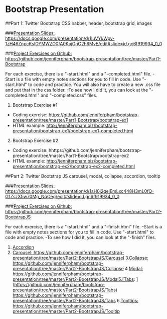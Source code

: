 # Bootstrap Presentation

##Part 1: Twitter Bootstrap CSS
nabber, header, bootstrap grid, images

###[Presentation Slides:](https://docs.google.com/presentation/d/1IuVYkWpv-1zH46ZnpcKslOYMWZO0fA0KajGnG2h6MvE/edit#slide=id.gc6f919934_0_0)
https://docs.google.com/presentation/d/1IuVYkWpv-1zH46ZnpcKslOYMWZO0fA0KajGnG2h6MvE/edit#slide=id.gc6f919934_0_0

###[Project Exercises on Github:](https://github.com/jenniferpham/bootstrap-presentation/tree/master/Part1-Bootstrap)
https://github.com/jenniferpham/bootstrap-presentation/tree/master/Part1-Bootstrap

For each exercise, there is a "-start.html" and a "-completed.html" file.
  -Start is a file with empty notes sections for you to fill in code.  Use "-start.html" to code and practice. You will also have to create a new .css file and put that in the css folder.
  -To see how I did it, you can look at the "-completed.html" and "-completed.css" files.

1. Bootstrap Exercise #1
  - Coding exercise: https://github.com/jenniferpham/bootstrap-presentation/tree/master/Part1-Bootstrap/bootstrap-ex1
  - HTML example: http://jenniferpham.biz/bootstrap-presentation/bootstrap-ex1/bootstrap-ex1-completed.html
2. Bootstrap Exercise #2
  - Coding exercise: hhttps://github.com/jenniferpham/bootstrap-presentation/tree/master/Part1-Bootstrap/bootstrap-ex2
  - HTML example: http://jenniferpham.biz/bootstrap-presentation/bootstrap-ex2/bootstrap-ex2-completed.html


##Part 2: Twitter Bootstrap JS
carousel, modal, collapse, accordion, tooltip

###[Presentation Slides:](https://docs.google.com/presentation/d/1aH0i2qeiEmLxc448H3mL0fQ-G1ZszXfiw70Mg_NqOeg/edit#slide=id.gc6f919934_0_0)
https://docs.google.com/presentation/d/1aH0i2qeiEmLxc448H3mL0fQ-G1ZszXfiw70Mg_NqOeg/edit#slide=id.gc6f919934_0_0

###[Project Exercises on Github:](https://github.com/jenniferpham/bootstrap-presentation/tree/master/Part2-BootstrapJS)
https://github.com/jenniferpham/bootstrap-presentation/tree/master/Part2-BootstrapJS

For each exercise, there is a "-start.html" and a “-finish.html" file.
  -Start is a file with empty notes sections for you to fill in code.  Use "-start.html" to code and practice.
  -To see how I did it, you can look at the "-finish” files.

1. [Accordion](https://github.com/jenniferpham/bootstrap-presentation/tree/master/Part2-BootstrapJS/Accordion)
2. [Carousel: ](https://github.com/jenniferpham/bootstrap-presentation/tree/master/Part2-BootstrapJS/Carousel) https://github.com/jenniferpham/bootstrap-presentation/tree/master/Part2-BootstrapJS/Carousel
3.[Collapse: ](https://github.com/jenniferpham/bootstrap-presentation/tree/master/Part2-BootstrapJS/Collapse) https://github.com/jenniferpham/bootstrap-presentation/tree/master/Part2-BootstrapJS/Collapse
4.[Modal: ](https://github.com/jenniferpham/bootstrap-presentation/tree/master/Part2-BootstrapJS/Modal) https://github.com/jenniferpham/bootstrap-presentation/tree/master/Part2-BootstrapJS/Modal5.[Tabs: ](https://github.com/jenniferpham/bootstrap-presentation/tree/master/Part2-BootstrapJS/Tabs) https://github.com/jenniferpham/bootstrap-presentation/tree/master/Part2-BootstrapJS/Tabs
6.[Tooltips: ](https://github.com/jenniferpham/bootstrap-presentation/tree/master/Part2-BootstrapJS/Tooltip) https://github.com/jenniferpham/bootstrap-presentation/tree/master/Part2-BootstrapJS/Tooltip

